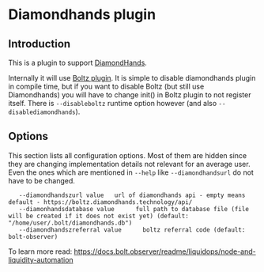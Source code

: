 # Diamondhands plugin

## Introduction
This is a plugin to support [DiamondHands](https://swap.diamondhands.technology/).

Internally it will use [Boltz plugin](../boltz/). It is simple to disable diamondhands plugin in compile time, but
if you want to disable Boltz (but still use Diamondhands) you will have to change init() in Boltz plugin to not register itself.
There is `--disableboltz` runtime option however (and also `--disablediamondhands`).

## Options

This section lists all configuration options. Most of them are hidden since they are changing implementation details not relevant for an average user. Even the ones which are mentioned in `--help` like
`--diamondhandsurl` do not have to be changed.

```
   --diamondhandszurl value   url of diamondhands api - empty means default - https://boltz.diamondhands.technology/api/
   --diamonhandsdatabase value      full path to database file (file will be created if it does not exist yet) (default: "/home/user/.bolt/diamondhands.db")
   --diamondhandszreferral value      boltz referral code (default: bolt-observer)
```

To learn more read: https://docs.bolt.observer/readme/liquidops/node-and-liquidity-automation
